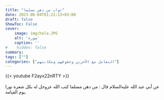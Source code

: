 ```yaml
---
title: "ثواب من دهن مسلما"
date: 2023-06-04T01:21:13+03:00
draft: false
ShowToc: False
cover:
    image: img/hala.JPG
    alt: 'صورة'
    caption: ''
#    hidden: false
summary: 
tags: [""]
categories: ["التعامل مع الآخرين وحقوقهم ومكانتهم"]
---
```

{{< youtube F2ayx22nRTY >}}  
 <br>
عن أبي عبد الله عليه‌السلام قال : من دهن مسلما
كتب الله عزوجل له بكل شعرة نورا يوم القيامة.

